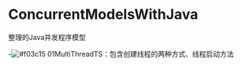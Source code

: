 # ConcurrentModelsWithJava
整理的Java并发程序模型

-![#f03c15](https://placehold.it/15/f03c15/000000?text=+) 01MultiThreadTS：包含创建线程的两种方式、线程启动方法
